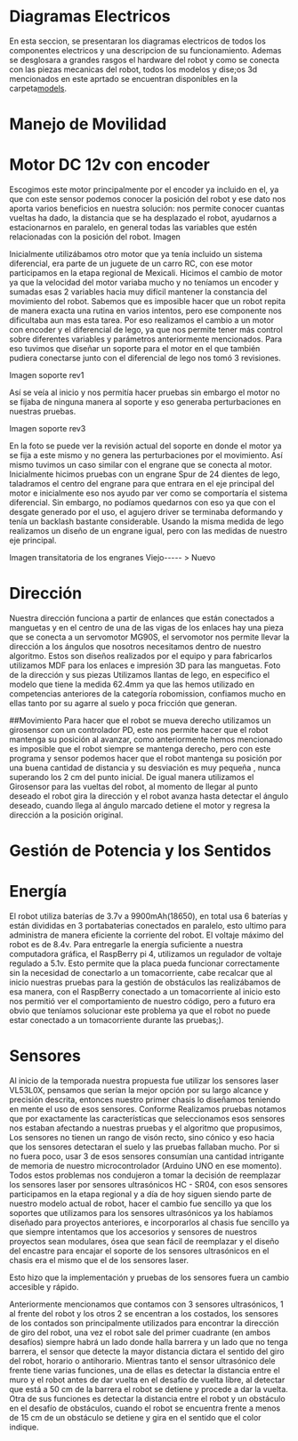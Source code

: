 Diagramas Electricos
====

En esta seccion, se presentaran los diagramas electricos de todos los componentes electricos y una descripcion de su funcionamiento. Ademas se desglosara a grandes rasgos el hardware del robot y como se conecta con las piezas mecanicas del robot, todos los modelos y dise;os 3d mencionados en este aprtado se encuentran disponibles en la carpeta[models](/models).

Manejo de Movilidad
===
Motor DC 12v con encoder 
==
Escogimos este motor principalmente por el encoder ya incluido en el, ya que con este sensor podemos conocer la posición del robot y ese dato nos aporta varios beneficios en nuestra solución: nos permite conocer cuantas vueltas ha dado, la distancia que se ha desplazado el robot, ayudarnos a estacionarnos en paralelo, en general todas las variables que estén relacionadas con la posición del robot. 
Imagen

Inicialmente utilizábamos otro motor que ya tenía incluido un sistema diferencial, era parte de un juguete de un carro RC, con ese motor participamos en la etapa regional de Mexicali. Hicimos el cambio de motor ya que la velocidad del motor variaba mucho y no teníamos un encoder y sumadas esas 2 variables hacia muy difícil mantener la constancia del movimiento del robot. Sabemos que es imposible hacer que un robot repita de manera exacta una rutina en varios intentos, pero ese componente nos dificultaba aun mas esta tarea. Por eso realizamos el cambio a un motor con encoder y el diferencial de lego, ya que nos permite tener más control sobre diferentes variables y parámetros anteriormente mencionados. Para eso tuvimos que diseñar un soporte para el motor en el que también pudiera conectarse junto con el diferencial de lego nos tomó 3 revisiones. 

Imagen soporte rev1

Así se veía al inicio y nos permitía hacer pruebas sin embargo el motor no se fijaba de ninguna manera al soporte y eso generaba perturbaciones en nuestras pruebas. 

Imagen soporte rev3 

En la foto se puede ver la revisión actual del soporte en donde el motor ya se fija a este mismo y no genera las perturbaciones por el movimiento. Así mismo tuvimos un caso similar con el engrane que se conecta al motor. Inicialmente hicimos pruebas con un engrane Spur de 24 dientes de lego, taladramos el centro del engrane para que entrara en el eje principal del motor e inicialmente eso nos ayudo par ver como se comportaría el sistema diferencial. Sin embargo, no podíamos quedarnos con eso ya que con el desgate generado por el uso, el agujero driver se terminaba deformando y tenía un backlash bastante considerable. Usando la misma medida de lego realizamos un diseño de un engrane igual, pero con las medidas de nuestro eje principal.

Imagen transitatoria de los engranes Viejo----- > Nuevo 

Dirección
==
Nuestra dirección funciona a partir de enlances que están conectados a manguetas y en el centro de una de las vigas de los enlaces hay una pieza que se conecta a un servomotor MG90S, el servomotor nos permite llevar la dirección a los ángulos que nosotros necesitamos dentro de nuestro algoritmo. Estos son diseños realizados por el equipo y para fabricarlos utilizamos MDF para los enlaces e impresión 3D para las manguetas.
Foto de la dirección y sus piezas
Utilizamos llantas de lego, en especifico el modelo que tiene la medida 62.4mm ya que las hemos utilizado en competencias anteriores de la categoría robomission, confiamos mucho en ellas tanto por su agarre al suelo y poca fricción que generan.

##Movimiento 
Para hacer que el robot se mueva derecho utilizamos un girosensor con un controlador PD, este nos permite hacer que el robot mantenga su posición al avanzar, como anteriormente hemos mencionado es imposible que el robot siempre se mantenga derecho, pero con este programa y sensor podemos hacer que el robot mantenga su posición por una buena cantidad de distancia y su desviación es muy pequeña , nunca superando los 2 cm del punto inicial. 
De igual manera utilizamos el Girosensor para las vueltas del robot, al momento de llegar al punto deseado el robot gira la dirección y el robot avanza hasta detectar el ángulo deseado, cuando llega al ángulo marcado detiene el motor y regresa la dirección a la posición original. 


Gestión de Potencia y los Sentidos
====

Energía
==
El robot utiliza baterías de 3.7v a 9900mAh(18650), en total usa 6 baterías y están divididas en 3 portabaterias conectados en paralelo, esto ultimo para administra de manera eficiente la corriente del robot. El voltaje máximo del robot es de 8.4v.
Para entregarle la energía suficiente a nuestra computadora gráfica, el RaspBerry pi 4, utilizamos un regulador de voltaje regulado a 5.1v. Esto permite que la placa pueda funcionar correctamente sin la necesidad de conectarlo a un tomacorriente, cabe recalcar que al inicio nuestras pruebas para la gestión de obstáculos las realizábamos de esa manera, con el RaspBerry conectado a un tomacorriente al inicio esto nos permitió ver el comportamiento de nuestro código, pero a futuro era obvio que teníamos solucionar este problema ya que el robot no puede estar conectado a un tomacorriente durante las pruebas;).

Sensores
==
Al inicio de la temporada nuestra propuesta fue utilizar los sensores laser VL53L0X, pensamos que serían la mejor opción por su largo alcance y precisión descrita, entonces nuestro primer chasis lo diseñamos teniendo en mente el uso de esos sensores. Conforme Realizamos pruebas notamos que por exactamente las características que seleccionamos esos sensores nos estaban afectando a nuestras pruebas y el algoritmo que propusimos, Los sensores no tienen un rango de visón recto, sino cónico y eso hacia que los sensores detectaran el suelo y las pruebas fallaban mucho. Por si no fuera poco, usar 3 de esos sensores consumían una cantidad intrigante de memoria de nuestro microcontrolador (Arduino UNO en ese momento).
Todos estos problemas nos condujeron a tomar la decisión de reemplazar los sensores laser por sensores ultrasónicos HC - SR04, con esos sensores participamos en la etapa regional y a día de hoy siguen siendo parte de nuestro modelo actual de robot, hacer el cambio fue sencillo ya que los soportes que utilizamos para los sensores ultrasónicos ya los habíamos diseñado para proyectos anteriores, e incorporarlos al chasis fue sencillo ya que siempre intentamos que los accesorios y sensores de nuestros proyectos sean modulares, ósea que sean fácil de reemplazar y el diseño del encastre para encajar el soporte de los sensores ultrasónicos en el chasis era el mismo que el de los sensores laser.

Esto hizo que la implementación y pruebas de los sensores fuera un cambio accesible y rápido.

 Anteriormente mencionamos que contamos con 3 sensores ultrasónicos, 1 al frente del robot y los otros 2 se encentran a los costados, los sensores de los contados son principalmente utilizados para encontrar la dirección de giro del robot, una vez el robot sale del primer cuadrante (en ambos desafíos) siempre habrá un lado donde halla barrera y un lado que no tenga barrera, el sensor que detecte la mayor distancia dictara el sentido del giro del robot, horario o antihorario. Mientras tanto el sensor ultrasónico dele frente tiene varias funciones, una de ellas es detectar la distancia entre el muro y el robot antes de dar vuelta en el desafío de vuelta libre, al detectar que está a 50 cm de la barrera el robot se detiene y procede a dar la vuelta. Otra de sus funciones es detectar la distancia entre el robot y un obstáculo en el desafío de obstáculos, cuando el robot se encuentra frente a menos de 15 cm de un obstáculo se detiene y gira en el sentido que el color indique. 
